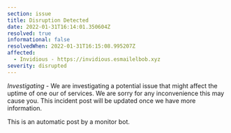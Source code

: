 ```yaml
---
section: issue
title: Disruption Detected
date: 2022-01-31T16:14:01.350604Z
resolved: true
informational: false
resolvedWhen: 2022-01-31T16:15:08.995207Z
affected:
  - Invidious - https://invidious.esmailelbob.xyz
severity: disrupted
---
```

*Investigating* - We are investigating a potential issue that might affect the uptime of one our of services. We are sorry for any inconvenience this may cause you. This incident post will be updated once we have more information.

This is an automatic post by a monitor bot.
        